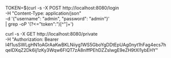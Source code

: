 TOKEN=$(curl -s -X POST http://localhost:8080/login \
-H "Content-Type: application/json" \
-d '{"username": "admin", "password": "admin"}' \
| grep -oP '(?<="token":")[^"]+')

curl -s -X GET http://localhost:8080/private \
-H "Authorization: Bearer I4f1usSWLgHN1oAGrAaKwBKLNiiyg1WS5GboYgDDtEpUAg0nyt1hFag4ecs7hqeIDXqZ2Dk6ij1zKy3Wqw6FlQT7zA8nlffPEhDZZsIwgE9eZH9tXl1ybEHY"
